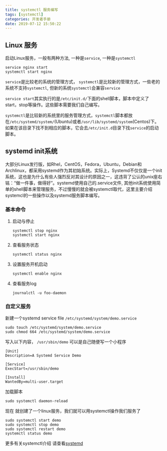 ```yaml
---
title: systemctl 服务编写
tags: [systemctl]
categories: 开发者手册
date: 2019-07-12 15:50:22
---
```


## Linux 服务

启动Linux服务，一般有两种方法, 一种是`service`, 一种是`systemctl`

```
service nginx start
systemctl start nginx
```

`service`是比较老的系统的管理方式， `systemctl`是比较新的管理方式，一些老的系统不支持`systemctl`, 但新的系统`systemctl`会兼容`service` 

`service start`其实执行的是`/etc/init.d/`下面的shell脚本，脚本中定义了start，stop等操作。这些脚本需要我们自己编写。

`systemctl`是比较新的系统里的服务管理方式，`systemctl`脚本都放在`/etc/systemd/system/`(Ubuntu)或者`/usr/lib/systemd/system`(Centos)下。如果在该目录下找不到相应的脚本，它会去`/etc/init.d`目录下找`service`的启动脚本。

<!-- more -->

## systemd init系统

大部分Linux发行版，如Rhel，CentOS，Fedora，Ubuntu，Debian和Archlinux，都采用systemd作为其初始系统。实际上，Systemd不仅仅是一个init系统，这也是为什么有些人强烈反对其设计的原因之一，这违背了公认的unix座右铭：“做一件事，做得好”。systemd使用自己的.service文件, 其他init系统使用简单的shell脚本来管理服务，不过慢慢的就会被systemctl取代，这里主要介绍systemcl的一些操作以及systemd服务脚本编写。

### 基本命令

1. 启动与停止

   ```
   systemctl stop nginx
   systemctl start nginx
   ```

2. 查看服务状态

   ```
   systemctl status nginx
   ```

3. 设置服务开机启动

   ```
   systemctl enable nginx
   ```

4. 查看服务log

   ```
   journalctl -u foo-daemon
   ```

   

### 自定义服务

新建一个systemd service file `/etc/systemd/system/demo.service`

```
sudo touch /etc/systemd/system/demo.service
sudo chmod 664 /etc/systemd/system/demo.service
```

写入以下内容， `/usr/sbin/demo` 可以是自己随便写一个小程序

```
[Unit]
Description=A Systemd Service Demo

[Service]
ExecStart=/usr/sbin/demo

[Install]
WantedBy=multi-user.target
```

加载脚本

```
sudo systemctl daemon-reload
```

现在 就创建了一个linux服务，我们就可以用systemctl操作我们服务了

```
sudo systemctl start demo
sudo systemctl stop demo
sudo systemctl restart demo
systemctl status demo
```

更多有关systemctl介绍 请查看[systemd](https://www.freedesktop.org/software/systemd/man/systemd.exec.html)

